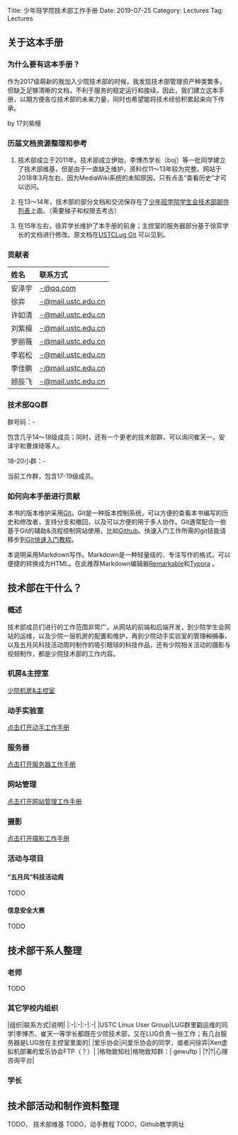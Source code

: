 

Title: 少年班学院技术部工作手册
Date: 2019-07-25
Category: Lectures
Tag: Lectures

## 关于这本手册
### 为什么要有这本手册？
作为2017级萌新的我加入少院技术部的时候，我发现技术部管理资产种类繁多，但缺乏足够清晰的文档，不利于服务的稳定运行和接续。因此，我们建立这本手册，以期方便各位技术部的未来力量，同时也希望能将技术经验积累起来向下传承。

by 17刘紫檀

### 历届文档资源整理和参考
1. 技术部成立于2011年。技术部成立伊始，李博杰学长（boj）等一批同学建立了技术部维基，但是由于一直缺乏维护，资料仅11～13年较为完整。网站于2018年3月左右，因为MediaWiki系统的未知原因，只有点击“查看历史”才可以访问。

2. 在13～14年，技术部的部分文档和交流保存在了[少年班学院学生会技术部邮件列表](https://groups.google.com/forum/#!forum/scgy-tech)上面。（需要梯子和权限去考古）

3. 在15年左右，徐弈学长维护了本手册的前身；主控室的服务器部分基于徐弈学长的文档进行修改。原文档在[USTCLug Git](https://git.lug.ustc.edu.cn/turin_turambar/scgy-tech-handbook) 可以见到。

   
### 贡献者
|姓名|联系方式|
|:--|:---|
|安泽宇|-@qq.com|
|徐弈|-@mail.ustc.edu.cn|
|许如清|-@mail.ustc.edu.cn|
|刘紫檀|-@mail.ustc.edu.cn|
|罗丽薇|-@mail.ustc.edu.cn|
|李岩松|-@mail.ustc.edu.cn|
|李佳鹏|-@mail.ustc.edu.cn|
|顾辰飞|-@mail.ustc.edu.cn|

### 技术部QQ群
群号码：-

包含几乎14～18级成员；同时，还有一个更老的技术部群，可以询问崔天一，安泽宇和曹焕琦等人。

18-20小群：-

当前工作群，包含17-19级成员。

### 如何向本手册进行贡献
本书的版本维护采用[Git](https://en.wikipedia.org/Git)。Git是一种版本控制系统，可以方便的查看本书编写的历史和修改者，支持分支和撤回，以及可以方便的用于多人协作。Git通常配合一些基于Git的辅助&流程控制网站使用，比如[Github](https://github.com)。快速入门工作所需的git技能请移步到[Git快速入门教程](./git_tutorial.md)。

本说明采用Markdown写作。Markdown是一种轻量级的、专注写作的格式，可以便捷的转换成为HTML。在此推荐Markdown编辑器[Remarkable](https://github.com/jamiemcg/Remarkable)和[Typora](https://typora.io/) 。

## 技术部在干什么？
### 概述
技术部成员们进行的工作范围非常广。从网站的前端和后端开发，到少院学生会网站的运维，以及少院一层机房的配置和维护，再到少院动手实验室的管理~~和搞事~~，以及五月风科技活动周时制作的吸引眼球的科技作品，还有少院相关活动的摄影与视频制作，都是少院技术部的工作内容。

### 机房&主控室

[少院机房&主控室](computer_room&MCR.md)

### 动手实验室
[点击打开动手工作手册](creative_space.md)

### 服务器
[点击打开服务器工作手册](servers(new).md)

### 网站管理

[点击打开网站管理工作手册](website.md)

### 摄影

[点击打开摄影工作手册](photography.md)

### 活动与项目
#### “五月风”科技活动周
TODO

#### 信息安全大赛
TODO

## 技术部干系人整理
### 老师
TODO

### 其它学校内组织
|组织|联系方式|说明|
|:-|:-|:-|:-|
|USTC Linux User Group|LUG群里戳运维的同学|李博杰、崔天一等学长都既在少院技术部，又在LUG负责一些工作；有几台服务器是LUG放在主控室里面的|
|爱乐协会|问爱乐协会的同学，或者问徐弈|Xen虚拟机部署的爱乐协会FTP（？）|
|格物致知社|格物致知群：| gewuftp |
|?|?|心理咨询平台|

### 学长

## 技术部活动和制作资料整理
TODO， 技术部维基
TODO，动手教程
TODO，Github教学网址

